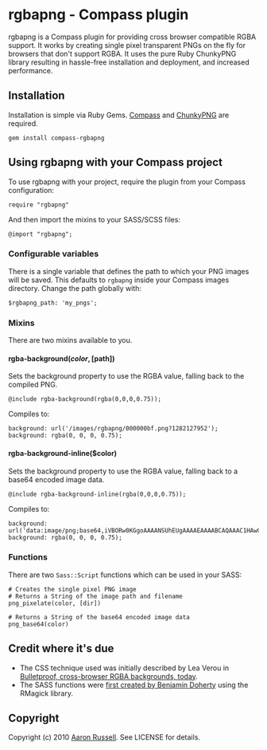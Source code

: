 # rgbapng - Compass plugin

rgbapng is a Compass plugin for providing cross browser compatible RGBA support. It works by creating single pixel transparent PNGs on the fly for browsers that don't support RGBA. It uses the pure Ruby ChunkyPNG library resulting in hassle-free installation and deployment, and increased performance.

## Installation

Installation is simple via Ruby Gems. [Compass](http://compass-style.org/) and [ChunkyPNG](http://github.com/wvanbergen/chunky_png) are required.

    gem install compass-rgbapng

## Using rgbapng with your Compass project

To use rgbapng with your project, require the plugin from your Compass configuration:

    require "rgbapng"

And then import the mixins to your SASS/SCSS files:

    @import "rgbapng";

### Configurable variables

There is a single variable that defines the path to which your PNG images will be saved. This defaults to `rgbapng` inside your Compass images directory. Change the path globally with:

    $rgbapng_path: 'my_pngs';

### Mixins

There are two mixins available to you.

#### rgba-background($color, [$path])

Sets the background property to use the RGBA value, falling back to the compiled PNG.

    @include rgba-background(rgba(0,0,0,0.75));

Compiles to:

    background: url('/images/rgbapng/000000bf.png?1282127952');
    background: rgba(0, 0, 0, 0.75);

#### rgba-background-inline($color)

Sets the background property to use the RGBA value, falling back to a base64 encoded image data.

    @include rgba-background-inline(rgba(0,0,0,0.75));

Compiles to:

    background: url('data:image/png;base64,iVBORw0KGgoAAAANSUhEUgAAAAEAAAABCAQAAAC1HAwCAAAAC0lEQVR4nGNh2A8AAM4AxOSyusMAAAAASUVORK5CYII=');
    background: rgba(0, 0, 0, 0.75);

### Functions

There are two `Sass::Script` functions which can be used in your SASS:

    # Creates the single pixel PNG image
    # Returns a String of the image path and filename
    png_pixelate(color, [dir])
    
    # Returns a String of the base64 encoded image data
    png_base64(color)

## Credit where it's due

* The CSS technique used was initially described by Lea Verou in [Bulletproof, cross-browser RGBA backgrounds, today](http://leaverou.me/2009/02/bulletproof-cross-browser-rgba-backgrounds/).
* The SASS functions were [first created by Benjamin Doherty](http://gist.github.com/377912) using the RMagick library.

## Copyright

Copyright (c) 2010 [Aaron Russell](http://www.aaronrussell.co.uk/). See LICENSE for details.
